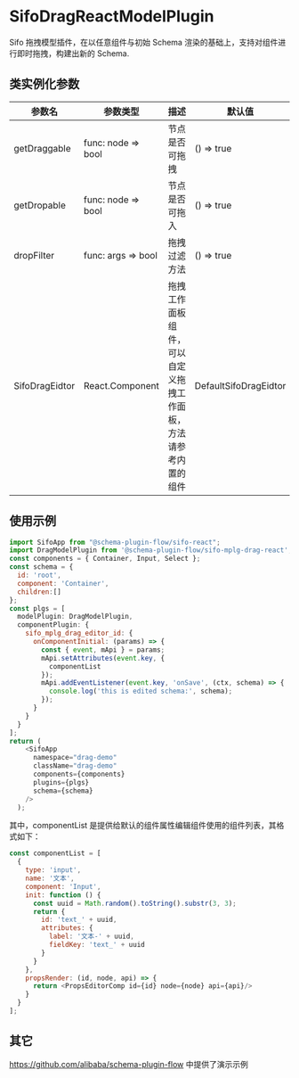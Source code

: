 # SifoDragReactModelPlugin

Sifo 拖拽模型插件，在以任意组件与初始 Schema 渲染的基础上，支持对组件进行即时拖拽，构建出新的 Schema.

## 类实例化参数
| 参数名            |  参数类型             |   描述            |   默认值     |
| ---------------- | ---------------------| ---------------- | ------------|
| getDraggable     |  func: node => bool    |      节点是否可拖拽         |    () => true   |
| getDropable     |  func: node => bool    |      节点是否可拖入         |    () => true   |
| dropFilter     |  func: args => bool    |      拖拽过滤方法         |    () => true   |
| SifoDragEidtor     |  React.Component    |      拖拽工作面板组件，可以自定义拖拽工作面板，方法请参考内置的组件         |    DefaultSifoDragEidtor   |


## 使用示例

```javascript
import SifoApp from "@schema-plugin-flow/sifo-react";
import DragModelPlugin from '@schema-plugin-flow/sifo-mplg-drag-react';
const components = { Container, Input, Select };
const schema = {
  id: 'root',
  component: 'Container',
  children:[]
};
const plgs = [
  modelPlugin: DragModelPlugin,
  componentPlugin: {
    sifo_mplg_drag_editor_id: {
      onComponentInitial: (params) => {
        const { event, mApi } = params;
        mApi.setAttributes(event.key, {
          componentList
        });
        mApi.addEventListener(event.key, 'onSave', (ctx, schema) => {
          console.log('this is edited schema:', schema);
        });
      }
    }
  }
];
return (
    <SifoApp
      namespace="drag-demo"
      className="drag-demo"
      components={components}
      plugins={plgs}
      schema={schema}
    />
  );
```

其中，componentList 是提供给默认的组件属性编辑组件使用的组件列表，其格式如下：
```js
const componentList = [
  {
    type: 'input',
    name: '文本',
    component: 'Input',
    init: function () {
      const uuid = Math.random().toString().substr(3, 3);
      return {
        id: 'text_' + uuid,
        attributes: {
          label: '文本-' + uuid,
          fieldKey: 'text_' + uuid
        }
      }
    },
    propsRender: (id, node, api) => {
      return <PropsEditorComp id={id} node={node} api={api}/>
    }
  }
];
```

## 其它
https://github.com/alibaba/schema-plugin-flow 中提供了演示示例


